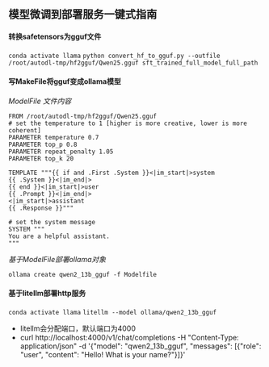 ## 模型微调到部署服务一键式指南
#### 转换safetensors为gguf文件
``conda activate llama``
``python convert_hf_to_gguf.py --outfile /root/autodl-tmp/hf2gguf/Qwen25.gguf sft_trained_full_model_full_path``
#### 写MakeFile将gguf变成ollama模型
*ModelFile 文件内容*
```
FROM /root/autodl-tmp/hf2gguf/Qwen25.gguf
# set the temperature to 1 [higher is more creative, lower is more coherent]
PARAMETER temperature 0.7
PARAMETER top_p 0.8
PARAMETER repeat_penalty 1.05
PARAMETER top_k 20

TEMPLATE """{{ if and .First .System }}<|im_start|>system
{{ .System }}<|im_end|>
{{ end }}<|im_start|>user
{{ .Prompt }}<|im_end|>
<|im_start|>assistant
{{ .Response }}"""

# set the system message
SYSTEM """
You are a helpful assistant.
"""
```
*基于ModelFile部署ollama对象*

``ollama create qwen2_13b_gguf -f Modelfile``

#### 基于litellm部署http服务
``conda activate llama``
``litellm --model ollama/qwen2_13b_gguf``

- litellm会分配端口，默认端口为4000
- curl http://localhost:4000/v1/chat/completions   -H "Content-Type: application/json"   -d '{"model": "qwen2_13b_gguf", "messages": [{"role": "user", "content": "Hello! What is your name?"}]}'

